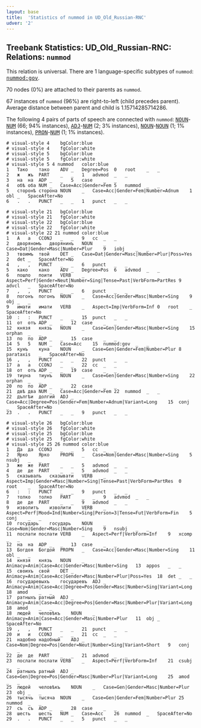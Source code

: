 ```yaml
---
layout: base
title:  'Statistics of nummod in UD_Old_Russian-RNC'
udver: '2'
---
```


## Treebank Statistics: UD_Old_Russian-RNC: Relations: `nummod`

This relation is universal.
There are 1 language-specific subtypes of `nummod`: <tt><a href="orv_rnc-dep-nummod-gov.html">nummod:gov</a></tt>.

70 nodes (0%) are attached to their parents as `nummod`.

67 instances of `nummod` (96%) are right-to-left (child precedes parent).
Average distance between parent and child is 1.15714285714286.

The following 4 pairs of parts of speech are connected with `nummod`: <tt><a href="orv_rnc-pos-NOUN.html">NOUN</a></tt>-<tt><a href="orv_rnc-pos-NUM.html">NUM</a></tt> (66; 94% instances), <tt><a href="orv_rnc-pos-ADJ.html">ADJ</a></tt>-<tt><a href="orv_rnc-pos-NUM.html">NUM</a></tt> (2; 3% instances), <tt><a href="orv_rnc-pos-NOUN.html">NOUN</a></tt>-<tt><a href="orv_rnc-pos-NOUN.html">NOUN</a></tt> (1; 1% instances), <tt><a href="orv_rnc-pos-PRON.html">PRON</a></tt>-<tt><a href="orv_rnc-pos-NUM.html">NUM</a></tt> (1; 1% instances).


~~~ conllu
# visual-style 4	bgColor:blue
# visual-style 4	fgColor:white
# visual-style 5	bgColor:blue
# visual-style 5	fgColor:white
# visual-style 5 4 nummod	color:blue
1	Тако	тако	ADV	_	Degree=Pos	0	root	_	_
2	ж	жъ	PART	_	_	1	advmod	_	_
3	на	на	ADP	_	_	5	case	_	_
4	обѣ	оба	NUM	_	Case=Acc|Gender=Fem	5	nummod	_	_
5	сторонѣ	сторона	NOUN	_	Case=Acc|Gender=Fem|Number=Adnum	1	obl	_	SpaceAfter=No
6	.	.	PUNCT	_	_	1	punct	_	_

~~~


~~~ conllu
# visual-style 21	bgColor:blue
# visual-style 21	fgColor:white
# visual-style 22	bgColor:blue
# visual-style 22	fgColor:white
# visual-style 22 21 nummod	color:blue
1	А	а	CCONJ	_	_	9	cc	_	_
2	дворяномъ	дворянинъ	NOUN	_	Case=Dat|Gender=Masc|Number=Plur	9	iobj	_	_
3	твоимъ	твой	DET	_	Case=Dat|Gender=Masc|Number=Plur|Poss=Yes	2	det	_	SpaceAfter=No
4	,	,	PUNCT	_	_	6	punct	_	_
5	како	како	ADV	_	Degree=Pos	6	advmod	_	_
6	пошло	поити	VERB	_	Aspect=Perf|Gender=Neut|Number=Sing|Tense=Past|VerbForm=PartRes	9	advcl	_	SpaceAfter=No
7	,	,	PUNCT	_	_	6	punct	_	_
8	погонъ	погонъ	NOUN	_	Case=Acc|Gender=Masc|Number=Sing	9	obj	_	_
9	имати	имати	VERB	_	Aspect=Imp|VerbForm=Inf	0	root	_	SpaceAfter=No
10	:	:	PUNCT	_	_	15	punct	_	_
11	от	отъ	ADP	_	_	12	case	_	_
12	князя	князь	NOUN	_	Case=Gen|Gender=Masc|Number=Sing	15	orphan	_	_
13	по	по	ADP	_	_	15	case	_	_
14	5	5	NUM	_	Case=Acc	15	nummod:gov	_	_
15	кунъ	куна	NOUN	_	Case=Gen|Gender=Fem|Number=Plur	8	parataxis	_	SpaceAfter=No
16	,	,	PUNCT	_	_	22	punct	_	_
17	а	а	CCONJ	_	_	22	cc	_	_
18	от	отъ	ADP	_	_	19	case	_	_
19	тиуна	тиунъ	NOUN	_	Case=Gen|Gender=Masc|Number=Sing	22	orphan	_	_
20	по	по	ADP	_	_	22	case	_	_
21	двѣ	два	NUM	_	Case=Acc|Gender=Fem	22	nummod	_	_
22	дългѣи	долгий	ADJ	_	Case=Acc|Degree=Pos|Gender=Fem|Number=Adnum|Variant=Long	15	conj	_	SpaceAfter=No
23	.	.	PUNCT	_	_	9	punct	_	_

~~~


~~~ conllu
# visual-style 26	bgColor:blue
# visual-style 26	fgColor:white
# visual-style 25	bgColor:blue
# visual-style 25	fgColor:white
# visual-style 25 26 nummod	color:blue
1	Да	да	CCONJ	_	_	5	cc	_	_
2	Ярко	Ярко	PROPN	_	Case=Nom|Gender=Masc|Number=Sing	5	nsubj	_	_
3	же	же	PART	_	_	5	advmod	_	_
4	де	де	PART	_	_	5	advmod	_	_
5	сказывалъ	сказывати	VERB	_	Aspect=Imp|Gender=Masc|Number=Sing|Tense=Past|VerbForm=PartRes	0	root	_	SpaceAfter=No
6	:	:	PUNCT	_	_	9	punct	_	_
7	толко	толко	PART	_	_	9	advmod	_	_
8	де	де	PART	_	_	9	advmod	_	_
9	изволитъ	изволити	VERB	_	Aspect=Perf|Mood=Ind|Number=Sing|Person=3|Tense=Fut|VerbForm=Fin	5	conj	_	_
10	государь	государь	NOUN	_	Case=Nom|Gender=Masc|Number=Sing	9	nsubj	_	_
11	послати	послати	VERB	_	Aspect=Perf|VerbForm=Inf	9	xcomp	_	_
12	на	на	ADP	_	_	13	case	_	_
13	Богдоя	Богдой	PROPN	_	Case=Acc|Gender=Masc|Number=Sing	11	obl	_	_
14	князя	князь	NOUN	_	Animacy=Anim|Case=Acc|Gender=Masc|Number=Sing	13	appos	_	_
15	своихъ	свой	DET	_	Animacy=Anim|Case=Acc|Gender=Masc|Number=Plur|Poss=Yes	18	det	_	_
16	государевыхъ	государевъ	ADJ	_	Animacy=Anim|Case=Acc|Degree=Pos|Gender=Masc|Number=Sing|Variant=Long	18	amod	_	_
17	ратныхъ	ратный	ADJ	_	Animacy=Anim|Case=Acc|Degree=Pos|Gender=Masc|Number=Plur|Variant=Long	18	amod	_	_
18	людей	человѣкъ	NOUN	_	Animacy=Anim|Case=Acc|Gender=Masc|Number=Plur	11	obj	_	SpaceAfter=No
19	,	,	PUNCT	_	_	21	punct	_	_
20	и	и	CCONJ	_	_	21	cc	_	_
21	надобно	надобный	ADJ	_	Case=Nom|Degree=Pos|Gender=Neut|Number=Sing|Variant=Short	9	conj	_	_
22	де	де	PART	_	_	21	advmod	_	_
23	послати	послати	VERB	_	Aspect=Perf|VerbForm=Inf	21	csubj	_	_
24	ратныхъ	ратный	ADJ	_	Case=Gen|Degree=Pos|Gender=Masc|Number=Plur|Variant=Long	25	amod	_	_
25	людей	человѣкъ	NOUN	_	Case=Gen|Gender=Masc|Number=Plur	23	obj	_	_
26	тысячь	тысяча	NOUN	_	Case=Gen|Gender=Fem|Number=Plur	25	nummod	_	_
27	съ	съ	ADP	_	_	28	case	_	_
28	шесть	шесть	NUM	_	Case=Acc	26	nummod	_	SpaceAfter=No
29	.	.	PUNCT	_	_	5	punct	_	_

~~~


